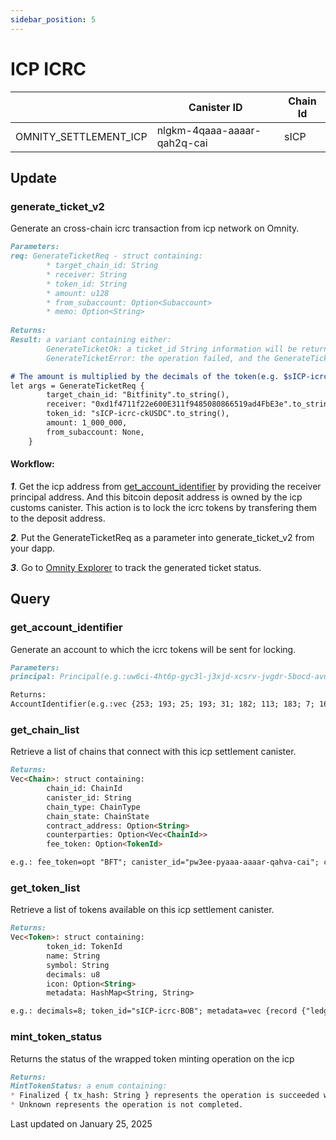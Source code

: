 ```yaml
---
sidebar_position: 5
---
```


# ICP ICRC

|  | Canister ID | Chain Id |
| --- | --- | --- |
| OMNITY_SETTLEMENT_ICP | nlgkm-4qaaa-aaaar-qah2q-cai | sICP |

## Update
### generate_ticket_v2
Generate an cross-chain icrc transaction from icp network on Omnity.
```md title="generate_ticket_v2(args: GenerateTicketReq) -> Result<GenerateTicketOk, GenerateTicketError>"
Parameters:
req: GenerateTicketReq - struct containing:
		* target_chain_id: String
		* receiver: String
		* token_id: String
		* amount: u128
		* from_subaccount: Option<Subaccount>
        * memo: Option<String>
		
Returns:
Result: a variant containing either:
        GenerateTicketOk: a ticket_id String information will be returned if the operation succeeds
        GenerateTicketError: the operation failed, and the GenerateTicketError provides details about the failure
```

```md title="Rust Input Example:"
# The amount is multiplied by the decimals of the token(e.g. $sICP-icrc-ckUSDC has six decimals so the input will be 1*1_000_000).
let args = GenerateTicketReq {
		target_chain_id: "Bitfinity".to_string(),
		receiver: "0xd1f4711f22e600E311f9485080866519ad4FbE3e".to_string(),
		token_id: "sICP-icrc-ckUSDC".to_string(),
		amount: 1_000_000,
		from_subaccount: None,
	}
```

#### Workflow: 
***1***. Get the icp address from [get_account_identifier](https://docs.omnity.network/docs/Omnity-Hub/icp_icrc#get_account_identifier) by providing the receiver principal address. And this bitcoin deposit address is owned by the icp customs canister. This action is to lock the icrc tokens by transfering them to the deposit address.

***2***. Put the GenerateTicketReq as a parameter into generate_ticket_v2 from your dapp.

***3***. Go to [Omnity Explorer](https://explorer.omnity.network/) to track the generated ticket status.

## Query
### get_account_identifier
Generate an account to which the icrc tokens will be sent for locking.
```md title="get_account_identifier(principal: Principal) -> AccountIdentifier "
Parameters:
principal: Principal(e.g.:uw6ci-4ht6p-gyc3l-j3xjd-xcsrv-jvgdr-5bocd-avufe-puczq-67lkf-zae)

Returns:
AccountIdentifier(e.g.:vec {253; 193; 25; 193; 31; 182; 113; 183; 7; 165; 84; 158; 251; 253; 137; 8; 113; 6; 211; 250; 11; 182; 59; 180; 246; 167; 32; 40; 50; 170; 143; 5})
```

### get_chain_list
Retrieve a list of chains that connect with this icp settlement canister.
```md title="get_chain_list() -> Vec<Chain>"
Returns:
Vec<Chain>: struct containing:
        chain_id: ChainId
        canister_id: String
        chain_type: ChainType
        chain_state: ChainState
        contract_address: Option<String>
        counterparties: Option<Vec<ChainId>>
        fee_token: Option<TokenId>

e.g.: fee_token=opt "BFT"; canister_id="pw3ee-pyaaa-aaaar-qahva-cai"; chain_id="Bitfinity"; counterparties=opt vec {"Bitcoin"; "sICP"; "eICP"; "Bitlayer"; "Bitcoinbrc20"; "Ton"; "osmosis-1"}; chain_state=variant {Active}; chain_type=variant {ExecutionChain}; contract_address=opt "0x1Ad8cec9E5a4A441FE407785E188AbDeb4371468"
```

### get_token_list
Retrieve a list of tokens available on this icp settlement canister.
```md title="get_token_list() -> Vec<Token>"
Returns:
Vec<Token>: struct containing:
        token_id: TokenId
        name: String
        symbol: String
        decimals: u8
        icon: Option<String>
        metadata: HashMap<String, String>

e.g.: decimals=8; token_id="sICP-icrc-BOB"; metadata=vec {record {"ledger_id"; "7pail-xaaaa-aaaas-aabmq-cai"}}; icon=opt "https://raw.githubusercontent.com/octopus-network/omnity-token-imgs/refs/heads/main/BOB.png"; name="BOB"; symbol="BOB"
```

### mint_token_status
Returns the status of the wrapped token minting operation on the icp
```md title="mint_token_status(ticket_id: TicketId) -> MintTokenStatus"
Returns:
MintTokenStatus: a enum containing:
* Finalized { tx_hash: String } represents the operation is succeeded with the transaction hash on the icp.
* Unknown represents the operation is not completed.
```

Last updated on January 25, 2025